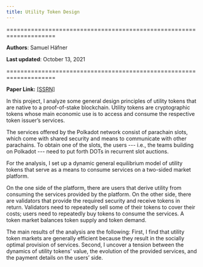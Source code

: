 ```yaml
---
title: Utility Token Design
---
```


====================================================================

**Authors**: Samuel Häfner

**Last updated**: October 13, 2021

====================================================================

**Paper Link:** [[SSRN]](http://ssrn.com/abstract=3954773)

In this project, I analyze some general design principles of utility tokens that are native to a proof-of-stake blockchain. Utility tokens are cryptographic tokens whose main economic use is to access and consume the respective token issuer’s services. 

The services offered by the Polkadot network consist of parachain slots, which come with shared security and means to communicate with other parachains. To obtain one of the slots, the users --- i.e., the teams building on Polkadot --- need to put forth DOTs in recurrent slot auctions.  

For the analysis, I set up a dynamic general equilibrium model of utility tokens that serve as a means to consume services on a two-sided market platform.

On the one side of the platform, there are users that derive utility from consuming the services provided by the platform. On the other side, there are validators that provide the required security and receive tokens in return. Validators need to repeatedly sell some of their tokens to cover their costs; users need to repeatedly buy tokens to consume the services. A token market balances token supply and token demand.

The main results of the analysis are the following: First, I find that utility token markets are generally efficient because they result in the socially optimal provision of services. Second, I uncover a tension between the dynamics of utility tokens' value, the evolution of the provided services, and the payment details on the users’ side. 
